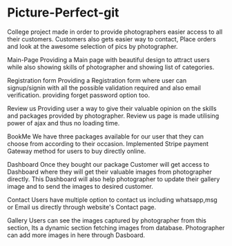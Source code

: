 # Picture-Perfect-git
College project made in order to provide photographers easier access to all their customers. 
Customers also gets easier way to contact, Place orders and look at the awesome selection of pics by photographer.

Main-Page
Providing a Main page with beautiful design to attract users while also showing skills of photographer and showing list of categories.


Registration form
Providing a Registration form where user can signup/signin with all the possible validation required and also email verification.
providing forget password option too.

Review us
Providing user a way to give their valuable opinion on the skills and packages provided by photographer.
Review us page is made utilising power of ajax and thus no loading time.

BookMe
We have three packages available for our user that they can choose from according to their occasion.
Implemented Stripe payment Gateway method for users to buy directly online.

Dashboard
Once they bought our package Customer will get access to Dashboard where they will get their valuable images from photographer directly.
This Dashboard will also help photographer to update their gallery image and to send the images to desired customer.

Contact
Users have multiple option to contact us including whatsapp,msg or Email us directly through website's Contact page.

Gallery
Users can see the images captured by photographer from this section, Its a dynamic section fetching images from database.
Photographer can add more images in here through Dasboard.
